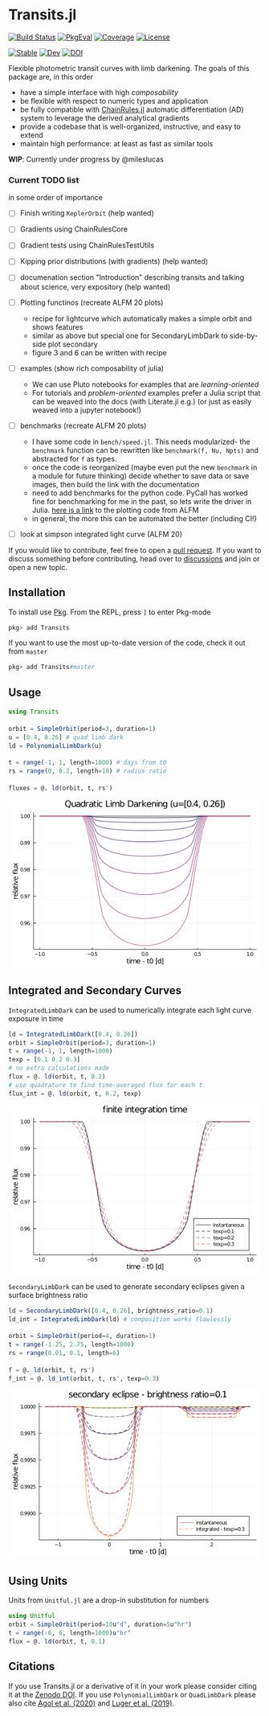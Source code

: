 # Transits.jl

[![Build Status](https://github.com/juliaastro/Transits.jl/workflows/CI/badge.svg)](https://github.com/juliaastro/Transits.jl/actions)
[![PkgEval](https://juliaci.github.io/NanosoldierReports/pkgeval_badges/T/Transits.svg)](https://juliaci.github.io/NanosoldierReports/pkgeval_badges/report.html)
[![Coverage](https://codecov.io/gh/juliaastro/Transits.jl/branch/master/graph/badge.svg)](https://codecov.io/gh/juliaastro/Transits.jl)
[![License](https://img.shields.io/badge/License-MIT-yellow.svg)](https://opensource.org/licenses/MIT)

[![Stable](https://img.shields.io/badge/docs-stable-blue.svg)](https://juliaastro.github.io/Transits.jl/stable)
[![Dev](https://img.shields.io/badge/docs-dev-blue.svg)](https://juliaastro.github.io/Transits.jl/dev)
[![DOI](https://zenodo.org/badge/DOI/10.5281/zenodo.4544095.svg)](https://doi.org/10.5281/zenodo.4544095)

Flexible photometric transit curves with limb darkening. The goals of this package are, in this order

* have a simple interface with high *composability*
* be flexible with respect to numeric types and application
* be fully compatible with [ChainRules.jl](https://github.com/juliadiff/ChainRules.jl) automatic differentiation (AD) system to leverage the derived analytical gradients
* provide a codebase that is well-organized, instructive, and easy to extend
* maintain high performance: at least as fast as similar tools

**WIP**: Currently under progress by @mileslucas

### Current TODO list

in some order of importance

- [ ] Finish writing `KeplerOrbit` (help wanted)
- [ ] Gradients using ChainRulesCore
- [ ] Gradient tests using ChainRulesTestUtils
- [ ] Kipping prior distributions (with gradients) (help wanted)
- [ ] documenation section "Introduction" describing transits and talking about science, very expository (help wanted)
- [ ] Plotting functinos (recreate ALFM 20 plots)
    * recipe for lightcurve which automatically makes a simple orbit and shows features
    * similar as above but special one for SecondaryLimbDark to side-by-side plot secondary
    * figure 3 and 6 can be written with recipe
- [ ] examples (show rich composability of julia)
    * We can use Pluto notebooks for examples that are *learning-oriented*
    * For tutorials and *problem-oriented* examples prefer a Julia script that can be weaved into the docs (with Literate.jl e.g.) (or just as easily weaved into a jupyter notebook!)
- [ ] benchmarks (recreate ALFM 20 plots)
    * I have some code in `bench/speed.jl`. This needs modularized- the `benchmark` function can be rewritten like `benchmark(f, Nu, Npts)` and abstracted for `f` as types.
    * once the code is reorganized (maybe even put the new `benchmark` in a module for future thinking) decide whether to save data or save images, then build the link with the documentation
    * need to add benchmarks for the python code. PyCall has worked fine for benchmarking for me in the past, so lets write the driver in Julia. [here is a link](https://github.com/rodluger/Limbdark.jl/blob/master/tex/figures/python/compare_to_batman.py) to the plotting code from ALFM
    * in general, the more this can be automated the better (including CI!)
- [ ] look at simpson integrated light curve (ALFM 20)


If you would like to contribute, feel free to open a [pull request](https://github.com/JuliaAstro/Transits.jl/pulls). If you want to discuss something before contributing, head over to [discussions](https://github.com/JuliaAstro/Transits.jl/discussions) and join or open a new topic.

## Installation

To install use [Pkg](https://julialang.github.io/Pkg.jl/v1/managing-packages/). From the REPL, press `]` to enter Pkg-mode

```julia
pkg> add Transits
```
If you want to use the most up-to-date version of the code, check it out from `master`

```julia
pkg> add Transits#master
```

## Usage

```julia
using Transits

orbit = SimpleOrbit(period=3, duration=1)
u = [0.4, 0.26] # quad limb dark
ld = PolynomialLimbDark(u)

t = range(-1, 1, length=1000) # days from t0
rs = range(0, 0.2, length=10) # radius ratio

fluxes = @. ld(orbit, t, rs')
```

![](limbdark.png)

## Integrated and Secondary Curves

`IntegratedLimbDark` can be used to numerically integrate each light curve exposure in time

```julia
ld = IntegratedLimbDark([0.4, 0.26])
orbit = SimpleOrbit(period=3, duration=1)
t = range(-1, 1, length=1000)
texp = [0.1 0.2 0.3]
# no extra calculations made
flux = @. ld(orbit, t, 0.2)
# use quadrature to find time-averaged flux for each t
flux_int = @. ld(orbit, t, 0.2, texp)
```

![](integrated.png)

`SecondaryLimbDark` can be used to generate secondary eclipses given a surface brightness ratio

```julia
ld = SecondaryLimbDark([0.4, 0.26], brightness_ratio=0.1)
ld_int = IntegratedLimbDark(ld) # composition works flawlessly

orbit = SimpleOrbit(period=4, duration=1)
t = range(-1.25, 2.75, length=1000)
rs = range(0.01, 0.1, length=6)

f = @. ld(orbit, t, rs')
f_int = @. ld_int(orbit, t, rs', texp=0.3)
```

![](secondary.png)

## Using Units

Units from `Unitful.jl` are a drop-in substitution for numbers

```julia
using Unitful
orbit = SimpleOrbit(period=10u"d", duration=5u"hr")
t = range(-6, 6, length=1000)u"hr"
flux = @. ld(orbit, t, 0.1)
```

## Citations

If you use Transits.jl or a derivative of it in your work please consider citing it at the [Zenodo DOI](https://doi.org/10.5281/zenodo.4544095). If you use `PolynomialLimbDark` or `QuadLimbDark` please also cite [Agol et al. (2020)](https://ui.adsabs.harvard.edu/abs/2020AJ....159..123A/abstract) and [Luger et al. (2019)](https://ui.adsabs.harvard.edu/abs/2019AJ....157...64L/abstract).
